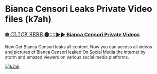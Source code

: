 # Bianca Censori Leaks Private Video files (k7ah)

<h3><a href="https://mediafirerr.pages.dev?q=Bianca+Censori&ref=R42" rel="nofollow">🌐 𝙲𝙻𝙸𝙲𝙺 𝙷𝙴𝚁𝙴 🟢==►► Bianca Censori Private Videos</a></h3>

New Get Bianca Censori leaks all content. Now you can access all videos and pictures of Bianca Censori leaked On Social Media the internet by storm and amazed viewers on various social media platforms.

[![k7ah](https://github.com/user-attachments/assets/26341bd8-4b91-4a20-822e-3fd5d525dd40)](https://mediafirerr.pages.dev?q=Bianca+Censori&ref=R42)

